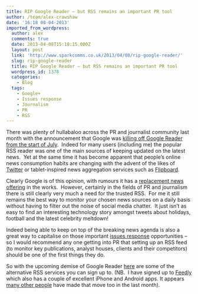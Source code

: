 ```yaml
---
title: RIP Google Reader – but RSS remains an important PR tool
author: /team/alex-crawshaw
date: '16:18 08-04-2013'
imported_from_wordpress:
  author: alex
  comments: true
  date: 2013-04-08T15:18:15.000Z
  layout: post
  link: 'http://www.sparkcomms.co.uk/2013/04/08/rip-google-reader/'
  slug: rip-google-reader
  title: RIP Google Reader – but RSS remains an important PR tool
  wordpress_id: 1378
  categories:
    - Blog
  tags:
    - Google+
    - Issues response
    - Journalism
    - PR
    - RSS
---
```


There was plenty of hullabaloo across the PR and journalist community last month with the announcement that Google was [killing off Google Reader from the start of July](http://www.pocket-lint.com/news/50383/google-reader-shutting-down).  Indeed for many users (including me) the popular RSS reader was one of the main sources of keeping updated on the latest news.  Yet at the same time it has become apparent that people’s online news consumption habits are changing with the advent of the likes of [Twitter](http://www.twitter.com/) or tablet-inspired news aggregation services such as [Flipboard](http://www.flipboard.com/).

Clearly Google is of this opinion, with rumours it has a [replacement news offering](http://www.pocket-lint.com/news/50431/google-play-news-reader-replacement) in the works.  However, certainly in the fields of PR and journalism there is still clearly very much a need for the trusted RSS.  For me it still remains the best way to monitor your chosen news sources on a daily basis without having to filter out the noise of social media chatter.  It just isn’t as easy to find an interesting technology story amongst tweets about holidays, football and the latest celebrity meltdown!

Indeed being able to keep on top of the breaking news agenda is also a great way to capitalise on those important [issues response](http://www.sparkcomms.co.uk/index.php/2012/09/hijacking-for-gold-at-the-olympics/) opportunities – so I would recommend any one getting into PR that setting up an RSS feed (to monitor key publications, analyst houses, clients and their competitors) should be one of the first things they do.

So with the upcoming demise of Google Reader [here](http://www.theverge.com/2013/3/19/4119006/the-best-google-reader-alternatives) are some of the alternative RSS services you can sign up to. (NB.  I have signed up to [Feedly](http://www.feedly.com/) which also has a couple of excellent iPhone and Android apps. It appears [many other people](http://techcrunch.com/2013/04/01/now-with-3-million-new-users-google-readers-heir-apparent-feedly-relaunches-on-ios-android-reveals-how-it-plans-to-make-money/) have made that move too in the last month).
